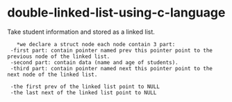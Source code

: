 # double-linked-list-using-c-language

 Take student information and stored as a linked list.
 
       *we declare a struct node each node contain 3 part:
     -first part: contain pointer named prev this pointer point to the previous node of the linked list.
     -second part: contain data (name and age of students).
     -third part: contain pointer named next this pointer point to the next node of the linked list.
     
     -the first prev of the linked list point to NULL
     -the last next of the linked list point to NULL
     
